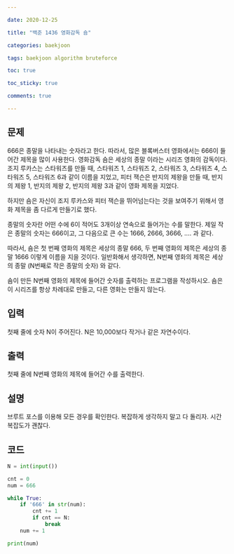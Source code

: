```yaml
---

date: 2020-12-25

title: "백준 1436 영화감독 숌"

categories: baekjoon

tags: baekjoon algorithm bruteforce

toc: true

toc_sticky: true

comments: true

---
```


## 문제
666은 종말을 나타내는 숫자라고 한다. 따라서, 많은 블록버스터 영화에서는 666이 들어간 제목을 많이 사용한다. 영화감독 숌은 세상의 종말 이라는 시리즈 영화의 감독이다. 조지 루카스는 스타워즈를 만들 때, 스타워즈 1, 스타워즈 2, 스타워즈 3, 스타워즈 4, 스타워즈 5, 스타워즈 6과 같이 이름을 지었고, 피터 잭슨은 반지의 제왕을 만들 때, 반지의 제왕 1, 반지의 제왕 2, 반지의 제왕 3과 같이 영화 제목을 지었다.

하지만 숌은 자신이 조지 루카스와 피터 잭슨을 뛰어넘는다는 것을 보여주기 위해서 영화 제목을 좀 다르게 만들기로 했다.

종말의 숫자란 어떤 수에 6이 적어도 3개이상 연속으로 들어가는 수를 말한다. 제일 작은 종말의 숫자는 666이고, 그 다음으로 큰 수는 1666, 2666, 3666, .... 과 같다.

따라서, 숌은 첫 번째 영화의 제목은 세상의 종말 666, 두 번째 영화의 제목은 세상의 종말 1666 이렇게 이름을 지을 것이다. 일반화해서 생각하면, N번째 영화의 제목은 세상의 종말 (N번째로 작은 종말의 숫자) 와 같다.

숌이 만든 N번째 영화의 제목에 들어간 숫자를 출력하는 프로그램을 작성하시오. 숌은 이 시리즈를 항상 차례대로 만들고, 다른 영화는 만들지 않는다.



## 입력
첫째 줄에 숫자 N이 주어진다. N은 10,000보다 작거나 같은 자연수이다.



## 출력
첫째 줄에 N번째 영화의 제목에 들어간 수를 출력한다.



## 설명
브루트 포스를 이용해 모든 경우를 확인한다.
복잡하게 생각하지 말고 다 돌리자.
시간 복잡도가 괜찮다.



## 코드
```python
N = int(input())

cnt = 0
num = 666

while True:
    if '666' in str(num):
        cnt += 1
        if cnt == N:
            break
    num += 1

print(num)
```